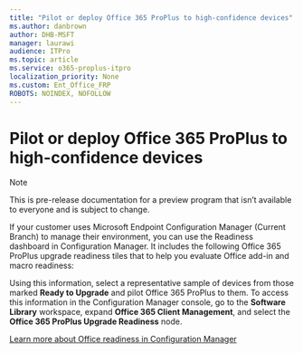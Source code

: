```yaml
---
title: "Pilot or deploy Office 365 ProPlus to high-confidence devices"
ms.author: danbrown
author: DHB-MSFT
manager: laurawi
audience: ITPro
ms.topic: article
ms.service: o365-proplus-itpro
localization_priority: None
ms.custom: Ent_Office_FRP
ROBOTS: NOINDEX, NOFOLLOW
---
```


# Pilot or deploy Office 365 ProPlus to high-confidence devices

> [!NOTE]
> This is pre-release documentation for a preview program that isn’t available to everyone and is subject to change.

If your customer uses Microsoft Endpoint Configuration Manager (Current Branch) to manage their environment, you can use the Readiness dashboard in Configuration Manager. It includes the following Office 365 ProPlus upgrade readiness tiles that to help you evaluate Office add-in and macro readiness:

Using this information, select a representative sample of devices from those marked **Ready to Upgrade** and pilot Office 365 ProPlus to them. To access this information in the Configuration Manager console, go to the **Software Library** workspace, expand **Office 365 Client Management**, and select the **Office 365 ProPlus Upgrade Readiness** node.

[Learn more about Office readiness in Configuration Manager](https://docs.microsoft.com/sccm/sum/deploy-use/office-365-dashboard)

